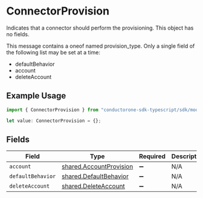 # ConnectorProvision

Indicates that a connector should perform the provisioning. This object has no fields.

This message contains a oneof named provision_type. Only a single field of the following list may be set at a time:
  - defaultBehavior
  - account
  - deleteAccount


## Example Usage

```typescript
import { ConnectorProvision } from "conductorone-sdk-typescript/sdk/models/shared";

let value: ConnectorProvision = {};
```

## Fields

| Field                                                                     | Type                                                                      | Required                                                                  | Description                                                               |
| ------------------------------------------------------------------------- | ------------------------------------------------------------------------- | ------------------------------------------------------------------------- | ------------------------------------------------------------------------- |
| `account`                                                                 | [shared.AccountProvision](../../../sdk/models/shared/accountprovision.md) | :heavy_minus_sign:                                                        | N/A                                                                       |
| `defaultBehavior`                                                         | [shared.DefaultBehavior](../../../sdk/models/shared/defaultbehavior.md)   | :heavy_minus_sign:                                                        | N/A                                                                       |
| `deleteAccount`                                                           | [shared.DeleteAccount](../../../sdk/models/shared/deleteaccount.md)       | :heavy_minus_sign:                                                        | N/A                                                                       |